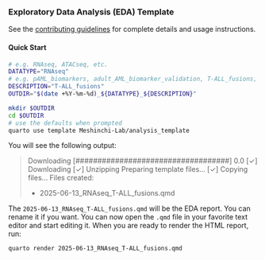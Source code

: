 ### Exploratory Data Analysis (EDA) Template

See the [contributing guidelines](https://github.com/Meshinchi-Lab/contributing_guidelines) for complete details and usage instructions. 

#### Quick Start

```bash
# e.g. RNAseq, ATACseq, etc.
DATATYPE="RNAseq" 
# e.g. pAML_biomarkers, adult_AML_biomarker_validation, T-ALL_fusions, etc.
DESCRIPTION="T-ALL_fusions" 
OUTDIR="$(date +%Y-%m-%d)_${DATATYPE}_${DESCRIPTION}"

mkdir $OUTDIR
cd $OUTDIR
# use the defaults when prompted
quarto use template Meshinchi-Lab/analysis_template
```

You will see the following output:
> Downloading [###################################] 0.0
> [✓] Downloading
>  [✓] Unzipping
> Preparing template files...
> [✓] Copying files...
> Files created:
> - 2025-06-13_RNAseq_T-ALL_fusions.qmd

The `2025-06-13_RNAseq_T-ALL_fusions.qmd` will be the EDA report. You can rename it if you want.
You can now open the `.qmd` file in your favorite text editor and start editing it. When you are ready to render the HTML report, run:

```bash
quarto render 2025-06-13_RNAseq_T-ALL_fusions.qmd
```